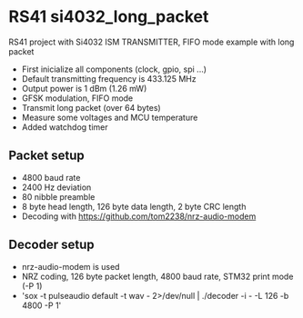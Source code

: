 # RS41 si4032_long_packet

RS41 project with Si4032 ISM TRANSMITTER, FIFO mode example with long packet
* First inicialize all components (clock, gpio, spi ...)
* Default transmitting frequency is 433.125 MHz
* Output power is 1 dBm (1.26 mW)
* GFSK modulation, FIFO mode
* Transmit long packet (over 64 bytes)
* Measure some voltages and MCU temperature
* Added watchdog timer

## Packet setup
* 4800 baud rate
* 2400 Hz deviation
* 80 nibble preamble
* 8 byte head length, 126 byte data length, 2 byte CRC length
* Decoding with https://github.com/tom2238/nrz-audio-modem

## Decoder setup
* nrz-audio-modem is used
* NRZ coding, 126 byte packet length, 4800 baud rate, STM32 print mode (-P 1)
* 'sox -t pulseaudio default -t wav - 2>/dev/null | ./decoder -i - -L 126 -b 4800 -P 1'
